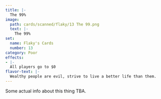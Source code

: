 ```yaml
---
title: |-
  The 99%
image: 
  path: cards/scanned/flaky/13 The 99.png
  text: |-
    The 99%
set:
  name: Flaky's Cards
  number: 13
category: Poor
effects: 
- |-
  All players go to $0
flavor-text: |-
  Wealthy people are evil, strive to live a better life than them.
---
```

Some actual info about this thing TBA.
